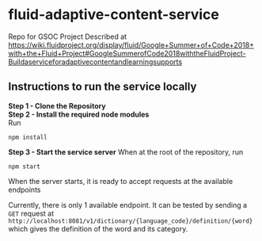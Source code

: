 # fluid-adaptive-content-service
Repo for GSOC Project Described at https://wiki.fluidproject.org/display/fluid/Google+Summer+of+Code+2018+with+the+Fluid+Project#GoogleSummerofCode2018withtheFluidProject-Buildaserviceforadaptivecontentandlearningsupports

## Instructions to run the service locally
**Step 1 - Clone the Repository**\
**Step 2 - Install the required node modules**\
Run
```
npm install
```
**Step 3 - Start the service server**
When at the root of the repository, run
```
npm start
```
When the server starts, it is ready to accept requests at the available endpoints

Currently, there is only 1 available endpoint. It can be tested by sending a `GET` request at `http://localhost:8081/v1/dictionary/{language_code}/definition/{word}` which gives the definition of the word and its category.